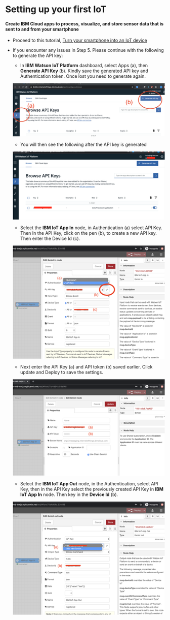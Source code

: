 # Setting up your first IoT

#### Create IBM Cloud apps to process, visualize, and store sensor data that is sent to and from your smartphone

* Proceed to this tutorial, [Turn your smartphone into an IoT device](https://developer.ibm.com/technologies/iot/tutorials/iot-mobile-phone-iot-device-bluemix-apps-trs/)
* If you encounter any issues in Step 5. Please continue with the following to generate the API key:

    * In **IBM Watson IoT Platform** dashboard, select Apps (a), then **Generate API Key** (b). Kindly save the generated API key and Authentication token.  Once lost you need to generate again.

    ![Generate API key](images/iotf_apps_api.png)

    * You will then see the following after the API key is generated

    ![browse API keys](images/browse_api_key.png)

    * Select the **IBM IoT App In** node, in Authentication (a) select API Key. Then In the API Key, click on the pen (b), to create a new API key.  Then enter the Device Id (c).

    ![iot in node](images/iotf_in.png)

    * Next enter the API Key (a) and API token (b) saved earlier. Click update and Deploy to save the settings.

    ![api key](images/api_key.png)

    * Select the **IBM IoT App Out** node, in the Authentication, select API Key, then in the API Key select the previously created API Key in **IBM IoT App In** node. Then key in the **Device Id** (b).

    ![iot out node](images/iotf_out.png)

